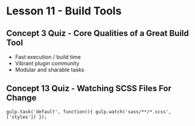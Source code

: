 # Lesson 11 - Build Tools

## Concept 3 Quiz - Core Qualities of a Great Build Tool

- Fast execution / build time
- Vibrant plugin community
- Modular and sharable tasks

## Concept 13 Quiz - Watching SCSS Files For Change

`gulp.task('default', function(){
	gulp.watch('sass/**/*.scss', ['styles'])
	});`